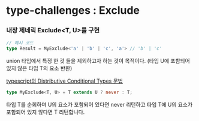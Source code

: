 # type-challenges : Exclude

### 내장 제네릭 Exclude<T, U>를 구현

```ts
// 예시 코드
type Result = MyExclude<'a' | 'b' | 'c', 'a'> // 'b' | 'c'
```

union 타입에서 특정 한 것 들을 제외하고자 하는 것이 목적이다.
(타입 U에 포함되어 있지 않은 타입 T의 요소 반환)

<a href="https://www.typescriptlang.org/docs/handbook/2/conditional-types.html#distributive-conditional-types" target="_blank">typescript의 Distributive Conditional Types 문법</a>


```ts
type MyExclude<T, U> = T extends U ? never : T;
```

타입 T를 순회하며 U의 요소가 포함되어 있다면 never 리턴하고 
타입 T에 U의 요소가 포함되어 있지 않다면 T 리턴합니다.